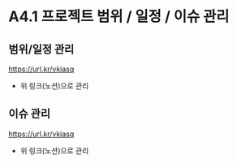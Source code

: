 # A4.1 프로젝트 범위 / 일정 / 이슈 관리

## 범위/일정 관리

https://url.kr/vkiasq

- 위 링크(노션)으로 관리

## 이슈 관리

https://url.kr/vkiasq

- 위 링크(노션)으로 관리
